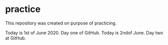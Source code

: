 # practice
This repository was created on purpose of practicing.

Today is 1st of June 2020. Day one of GitHub.
Today is 2ndof June. Day two at GitHub.
